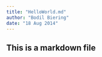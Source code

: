 ```yaml
---
title: "HelloWorld.md"
author: "Bodil Biering"
date: "18 Aug 2014"
---
```


## This is a markdown file

